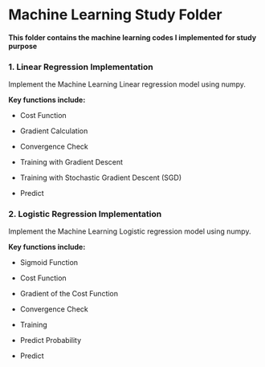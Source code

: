 # Machine Learning Study Folder

#### This folder contains the machine learning codes I implemented for study purpose

### 1. Linear Regression Implementation
Implement the Machine Learning Linear regression model using numpy.

**Key functions include:**

- Cost Function

- Gradient Calculation

- Convergence Check

- Training with Gradient Descent

- Training with Stochastic Gradient Descent (SGD)

- Predict

### 2. Logistic Regression Implementation
Implement the Machine Learning Logistic regression model using numpy.

**Key functions include:**

- Sigmoid Function

- Cost Function

- Gradient of the Cost Function

- Convergence Check

- Training

- Predict Probability

- Predict